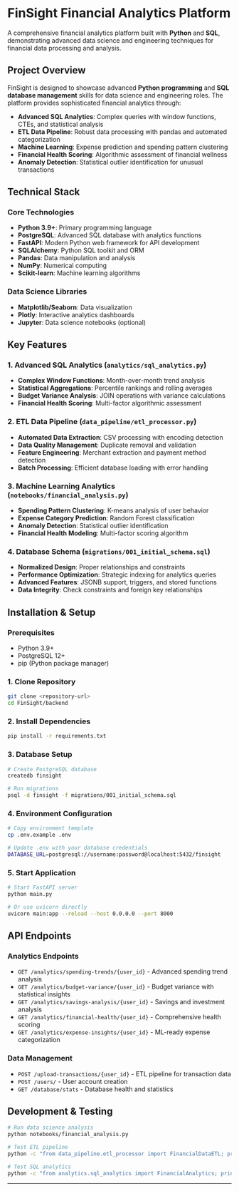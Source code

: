 # FinSight Financial Analytics Platform

A comprehensive financial analytics platform built with **Python** and **SQL**, demonstrating advanced data science and engineering techniques for financial data processing and analysis.

## Project Overview

FinSight is designed to showcase advanced **Python programming** and **SQL database management** skills for data science and engineering roles. The platform provides sophisticated financial analytics through:

- **Advanced SQL Analytics**: Complex queries with window functions, CTEs, and statistical analysis
- **ETL Data Pipeline**: Robust data processing with pandas and automated categorization
- **Machine Learning**: Expense prediction and spending pattern clustering
- **Financial Health Scoring**: Algorithmic assessment of financial wellness
- **Anomaly Detection**: Statistical outlier identification for unusual transactions

## Technical Stack

### Core Technologies
- **Python 3.9+**: Primary programming language
- **PostgreSQL**: Advanced SQL database with analytics functions
- **FastAPI**: Modern Python web framework for API development
- **SQLAlchemy**: Python SQL toolkit and ORM
- **Pandas**: Data manipulation and analysis
- **NumPy**: Numerical computing
- **Scikit-learn**: Machine learning algorithms

### Data Science Libraries
- **Matplotlib/Seaborn**: Data visualization
- **Plotly**: Interactive analytics dashboards
- **Jupyter**: Data science notebooks (optional)

## Key Features

### 1. Advanced SQL Analytics (`analytics/sql_analytics.py`)
- **Complex Window Functions**: Month-over-month trend analysis
- **Statistical Aggregations**: Percentile rankings and rolling averages
- **Budget Variance Analysis**: JOIN operations with variance calculations
- **Financial Health Scoring**: Multi-factor algorithmic assessment

### 2. ETL Data Pipeline (`data_pipeline/etl_processor.py`)
- **Automated Data Extraction**: CSV processing with encoding detection
- **Data Quality Management**: Duplicate removal and validation
- **Feature Engineering**: Merchant extraction and payment method detection
- **Batch Processing**: Efficient database loading with error handling

### 3. Machine Learning Analytics (`notebooks/financial_analysis.py`)
- **Spending Pattern Clustering**: K-means analysis of user behavior
- **Expense Category Prediction**: Random Forest classification
- **Anomaly Detection**: Statistical outlier identification
- **Financial Health Modeling**: Multi-factor scoring algorithm

### 4. Database Schema (`migrations/001_initial_schema.sql`)
- **Normalized Design**: Proper relationships and constraints
- **Performance Optimization**: Strategic indexing for analytics queries
- **Advanced Features**: JSONB support, triggers, and stored functions
- **Data Integrity**: Check constraints and foreign key relationships

## Installation & Setup

### Prerequisites
- Python 3.9+
- PostgreSQL 12+
- pip (Python package manager)

### 1. Clone Repository
```bash
git clone <repository-url>
cd FinSight/backend
```

### 2. Install Dependencies
```bash
pip install -r requirements.txt
```

### 3. Database Setup
```bash
# Create PostgreSQL database
createdb finsight

# Run migrations
psql -d finsight -f migrations/001_initial_schema.sql
```

### 4. Environment Configuration
```bash
# Copy environment template
cp .env.example .env

# Update .env with your database credentials
DATABASE_URL=postgresql://username:password@localhost:5432/finsight
```

### 5. Start Application
```bash
# Start FastAPI server
python main.py

# Or use uvicorn directly
uvicorn main:app --reload --host 0.0.0.0 --port 8000
```

## API Endpoints

### Analytics Endpoints
- `GET /analytics/spending-trends/{user_id}` - Advanced spending trend analysis
- `GET /analytics/budget-variance/{user_id}` - Budget variance with statistical insights
- `GET /analytics/savings-analysis/{user_id}` - Savings and investment analysis
- `GET /analytics/financial-health/{user_id}` - Comprehensive health scoring
- `GET /analytics/expense-insights/{user_id}` - ML-ready expense categorization

### Data Management
- `POST /upload-transactions/{user_id}` - ETL pipeline for transaction data
- `POST /users/` - User account creation
- `GET /database/stats` - Database health and statistics


## Development & Testing

```bash
# Run data science analysis
python notebooks/financial_analysis.py

# Test ETL pipeline
python -c "from data_pipeline.etl_processor import FinancialDataETL; print('ETL module loaded successfully')"

# Test SQL analytics
python -c "from analytics.sql_analytics import FinancialAnalytics; print('Analytics module loaded successfully')"
```
---
